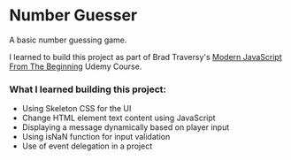 # Number Guesser

A basic number guessing game.

I learned to build this project as part of Brad Traversy's [Modern JavaScript From The Beginning](https://www.udemy.com/course/modern-javascript-from-the-beginning/) Udemy Course.

### What I learned building this project:

- Using Skeleton CSS for the UI
- Change HTML element text content using JavaScript
- Displaying a message dynamically based on player input
- Using isNaN function for input validation
- Use of event delegation in a project
